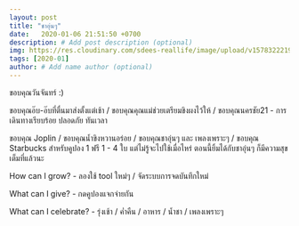 ```yaml
---
layout: post
title: "ชาอุ่นๆ"
date:   2020-01-06 21:51:50 +0700
description: # Add post description (optional)
img: https://res.cloudinary.com/sdees-reallife/image/upload/v1578322219/IMG_20200106_213455.jpg # Add image post (optional)
tags: [2020-01]
author: # Add name author (optional)
---
```

ขอบคุณวันจันทร์ :)

ขอบคุณอ๊บ-อ๊บที่ตื่นมาส่งตั้งแต่เช้า / ขอบคุณคุณแม่ช่วยเตรียมขิงผงไว้ให้ / ขอบคุณนครชัย21 - การเดินทางเรียบร้อย ปลอดภัย ทันเวลา

ขอบคุณ Joplin / ขอบคุณน้ำขิงหวานอร่อย / ขอบคุณชาอุ่นๆ และ เพลงเพราะๆ / ขอบคุณ Starbucks สำหรับคูปอง 1 ฟรี 1 - 4 ใบ แต่ไม่รู้จะไปใช้เมื่อไหร่ ตอนนี้ยิ้มได้กับชาอุ่นๆ ก็มีความสุขเต็มที่แล้วนะ

<i class="fa fa-child" style="color:plum"></i>

How can I grow? - ลองใช้ tool ใหม่ๆ / จัดระบบการจดบันทึกใหม่

What can I give? - กดคูปองแจกจ่ายกัน

What can I celebrate? - รุ่งเช้า / ค่ำคืน / อาหาร / น้ำชา / เพลงเพราะๆ
